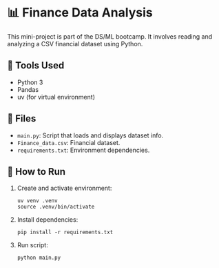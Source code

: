 # 📊 Finance Data Analysis

This mini-project is part of the DS/ML bootcamp. It involves reading and analyzing a CSV financial dataset using Python.

## 🔧 Tools Used
- Python 3
- Pandas
- uv (for virtual environment)

## 📁 Files
- `main.py`: Script that loads and displays dataset info.
- `Finance_data.csv`: Financial dataset.
- `requirements.txt`: Environment dependencies.

## 🚀 How to Run
1. Create and activate environment:
   ```
   uv venv .venv
   source .venv/bin/activate
   ```

2. Install dependencies:
   ```
   pip install -r requirements.txt
   ```

3. Run script:
   ```
   python main.py
   ```

